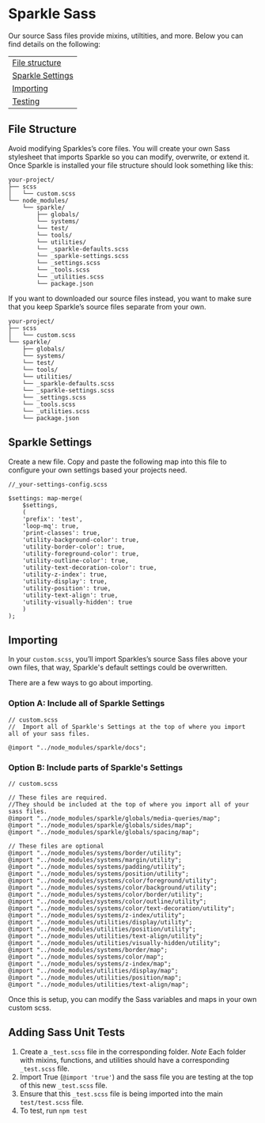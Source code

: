 
# Sparkle Sass
Our source Sass files provide mixins, utiltities, and more. Below you can find details on the following:

|                                                 |
|-------------------------------------------------|
| [File structure](#file-structure)               |
| [Sparkle Settings](#sparkle-settings)           |
| [Importing](#importing)                         |
| [Testing](#adding-sass-unit-tests)              |


## File Structure

Avoid modifying Sparkles’s core files. You will create your own Sass stylesheet that imports Sparkle so you can modify, overwrite, or extend it. Once Sparkle is installed your file structure should look something like this:

```
your-project/
├── scss
│   └── custom.scss
└── node_modules/
    └── sparkle/
        ├── globals/
        └── systems/
        └── test/
        └── tools/
        └── utilities/
        └── _sparkle-defaults.scss
        └── _sparkle-settings.scss
        └── _settings.scss
        └── _tools.scss
        └── _utilities.scss
        └── package.json
```

If you want to downloaded our source files instead, you want to make sure that you keep Sparkle’s source files separate from your own.

```
your-project/
├── scss
│   └── custom.scss
└── sparkle/
    ├── globals/
    └── systems/
    └── test/
    └── tools/
    └── utilities/
    └── _sparkle-defaults.scss
    └── _sparkle-settings.scss
    └── _settings.scss
    └── _tools.scss
    └── _utilities.scss
    └── package.json
```

## Sparkle Settings

Create a new file. Copy and paste the following map into this file to configure your own settings based your projects need.

```
//_your-settings-config.scss

$settings: map-merge(
    $settings, 
    (
    'prefix': 'test',
    'loop-mq': true,
    'print-classes': true,
    'utility-background-color': true,
    'utility-border-color': true,
    'utility-foreground-color': true,
    'utility-outline-color': true,
    'utility-text-decoration-color': true,
    'utility-z-index': true,
    'utility-display': true,
    'utility-position': true,
    'utility-text-align': true,
    'utility-visually-hidden': true
    )
);

```


## Importing

In your `custom.scss`, you’ll import Sparkles’s source Sass files above your own files, that way, Sparkle's default settings could be overwritten. 

There are a few ways to go about importing.

### Option A: Include all of Sparkle Settings
```
// custom.scss
//  Import all of Sparkle's Settings at the top of where you import all of your sass files.

@import "../node_modules/sparkle/docs";
```

### Option B: Include parts of Sparkle's Settings

```
// custom.scss

// These files are required.
//They should be included at the top of where you import all of your sass files.  
@import "../node_modules/sparkle/globals/media-queries/map";
@import "../node_modules/sparkle/globals/sides/map";
@import "../node_modules/sparkle/globals/spacing/map";

// These files are optional
@import "../node_modules/systems/border/utility";
@import "../node_modules/systems/margin/utility";
@import "../node_modules/systems/padding/utility";
@import "../node_modules/systems/position/utility";
@import "../node_modules/systems/color/foreground/utility";
@import "../node_modules/systems/color/background/utility";
@import "../node_modules/systems/color/border/utility";
@import "../node_modules/systems/color/outline/utility";
@import "../node_modules/systems/color/text-decoration/utility";
@import "../node_modules/systems/z-index/utility";
@import "../node_modules/utilities/display/utility";
@import "../node_modules/utilities/position/utility";
@import "../node_modules/utilities/text-align/utility";
@import "../node_modules/utilities/visually-hidden/utility";
@import "../node_modules/systems/border/map";
@import "../node_modules/systems/color/map";
@import "../node_modules/systems/z-index/map";
@import "../node_modules/utilities/display/map";
@import "../node_modules/utilities/position/map";
@import "../node_modules/utilities/text-align/map";
```

Once this is setup, you can modify the Sass variables and maps in your own custom scss. 

## Adding Sass Unit Tests

1. Create a `_test.scss` file in the corresponding folder. 
    *Note* Each folder with mixins, functions, and utilities should have a corresponding `_test.scss` file. 
2. Import True (`@import 'true'`) and the sass file you are testing at the top of this new `_test.scss` file. 
3. Ensure that this `_test.scss` file is being imported into the main `test/test.scss` file.
4. To test, run `npm test`
